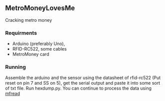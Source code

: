 ## MetroMoneyLovesMe
Cracking metro money

### Requirments 
- Arduino (preferably Uno), 
- RFID-RC522, some cables
- MetroMoney card

### Running

Assemble the arduino and the sensor using the datasheet of rfid-rc522 (Put reset on pin 7 and SS on 5), get the serial output and paste it into some sort of txt file. Run hexdump.py. You can continue to process the data using [mfread](https://github.com/zhovner/mfdread)

